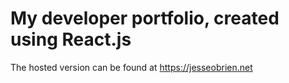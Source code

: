 # My developer portfolio, created using React.js
The hosted version can be found at https://jesseobrien.net